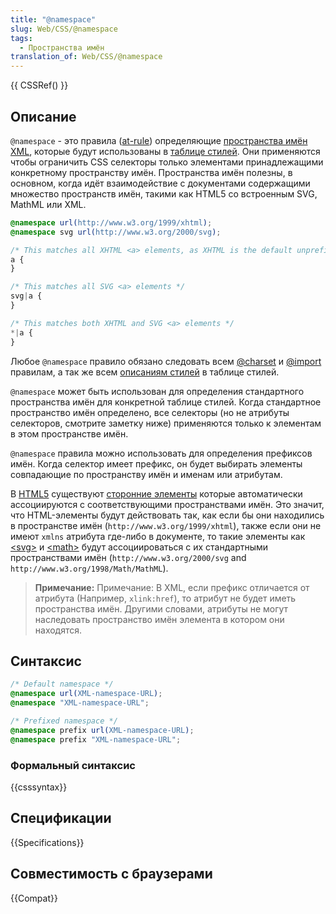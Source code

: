 ```yaml
---
title: "@namespace"
slug: Web/CSS/@namespace
tags:
  - Пространства имён
translation_of: Web/CSS/@namespace
---
```


{{ CSSRef() }}

## Описание

`@namespace` - это правила ([at-rule](/ru/docs/Web/CSS/At-rule)) определяющие [пространства имён XML](/ru/docs/Namespaces), которые будут использованы в [таблице стилей](/ru/docs/Web/API/StyleSheet). Они применяются чтобы ограничить CSS селекторы только элементами принадлежащими конкретному пространству имён. Пространства имён полезны, в основном, когда идёт взаимодействие с документами содержащими множество пространств имён, такими как HTML5 со встроенным SVG, MathML или XML.

```css
@namespace url(http://www.w3.org/1999/xhtml);
@namespace svg url(http://www.w3.org/2000/svg);

/* This matches all XHTML <a> elements, as XHTML is the default unprefixed namespace */
a {
}

/* This matches all SVG <a> elements */
svg|a {
}

/* This matches both XHTML and SVG <a> elements */
*|a {
}
```

Любое `@namespace` правило обязано следовать всем [@charset](/ru/docs/Web/CSS/%40charset) и [@import](/ru/docs/Web/CSS/%40import) правилам, а так же всем [описаниям стилей](/ru/docs/Web/API/CSSStyleDeclaration) в таблице стилей.

`@namespace` может быть использован для определения стандартного пространства имён для конкретной таблице стилей. Когда стандартное пространство имён определено, все селекторы (но не атрибуты селекторов, смотрите заметку ниже) применяются только к элементам в этом пространстве имён.

`@namespace` правила можно использовать для определения префиксов имён. Когда селектор имеет префикс, он будет выбирать элементы совпадающие по пространству имён и именам или атрибутам.

В [HTML5](/ru/docs/HTML/HTML5) существуют [сторонние элементы](https://html.spec.whatwg.org/#foreign-elements) которые автоматически ассоциируются с соответствующими пространствами имён. Это значит, что HTML-элементы будут действовать так, как если бы они находились в пространстве имён (`http://www.w3.org/1999/xhtml`), также если они не имеют `xmlns` атрибута где-либо в документе, то такие элементы как [\<svg>](/ru/docs/%D0%A1%D0%BB%D0%BE%D0%B2%D0%B0%D1%80%D1%8C/SVG) и [\<math>](/ru/docs/Web/MathML/Element/math) будут ассоциироваться с их стандартными пространствами имён (`http://www.w3.org/2000/svg` and `http://www.w3.org/1998/Math/MathML`).

> **Примечание:** Примечание: В XML, если префикс отличается от атрибута (Например, `xlink:href`), то атрибут не будет иметь пространства имён. Другими словами, атрибуты не могут наследовать пространство имён элемента в котором они находятся.

## Синтаксис

```css
/* Default namespace */
@namespace url(XML-namespace-URL);
@namespace "XML-namespace-URL";

/* Prefixed namespace */
@namespace prefix url(XML-namespace-URL);
@namespace prefix "XML-namespace-URL";
```

### Формальный синтаксис

{{csssyntax}}

## Спецификации

{{Specifications}}

## Совместимость с браузерами

{{Compat}}
